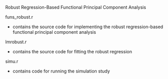 Robust Regression-Based Functional Principal Component Analysis

funs_robust.r
- contains the source code for implementing the robust regression-based functional principal component analysis

lmrobust.r
- contains the source code for fitting the robust regression

simu.r
- contains code for running the simulation study
